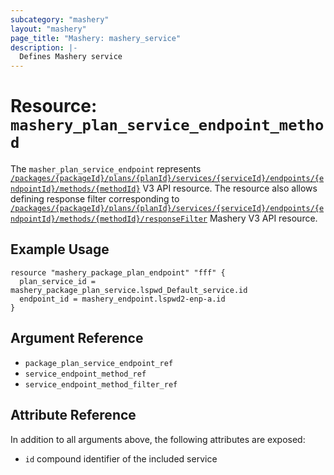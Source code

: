 ```yaml
---
subcategory: "mashery"
layout: "mashery"
page_title: "Mashery: mashery_service"
description: |-
  Defines Mashery service
---
```


# Resource: `mashery_plan_service_endpoint_method`

The `masher_plan_service_endpoint` represents [`/packages/{packageId}/plans/{planId}/services/{serviceId}/endpoints/{endpointId}/methods/{methodId}`](https://developer.mashery.com/docs/read/mashery_api/30/resources/packages/plans/services/endpoints/methods)
V3 API resource. The resource also allows defining response filter corresponding to 
[`/packages/{packageId}/plans/{planId}/services/{serviceId}/endpoints/{endpointId}/methods/{methodId}/responseFilter`](https://developer.mashery.com/docs/read/mashery_api/30/resources/packages/plans/services/endpoints/methods/responsefilter)
Mashery V3 API resource.

## Example Usage

```hcl
resource "mashery_package_plan_endpoint" "fff" {
  plan_service_id = mashery_package_plan_service.lspwd_Default_service.id
  endpoint_id = mashery_endpoint.lspwd2-enp-a.id
}
```

## Argument Reference

* `package_plan_service_endpoint_ref`
* `service_endpoint_method_ref`
* `service_endpoint_method_filter_ref`

## Attribute Reference

In addition to all arguments above, the following attributes are exposed:

* `id` compound identifier of the included service 